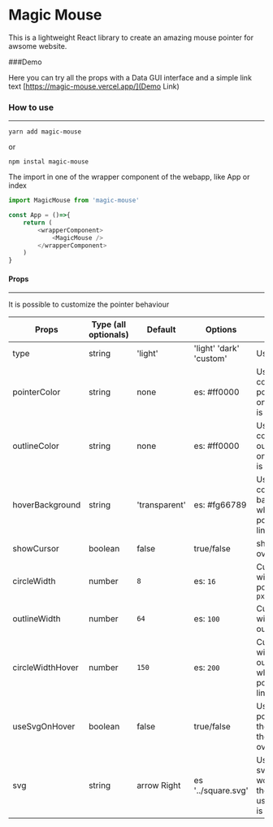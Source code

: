 # Magic Mouse

This is a lightweight React library to create an amazing mouse pointer for awsome website.

###Demo

Here you can try all the props with a Data GUI interface and a simple link text
[https://magic-mouse.vercel.app/](Demo Link)

### How to use
---


```node
yarn add magic-mouse
```
or 
```node
npm instal magic-mouse
```

The import in one of the wrapper component of the webapp, like App or index

```js
import MagicMouse from 'magic-mouse'

const App = ()=>{
	return (
		<wrapperComponent>
			<MagicMouse />
		</wrapperComponent>
	)
}
```

#### Props
---

It is possible to customize the pointer behaviour


| Props  | Type (all optionals) | Default | Options | Description |
| ------ | ---- | ------- | ------- | ----------- |
| type | string | 'light' | 'light' 'dark' 'custom' | Use
| pointerColor | string | none | es: #ff0000 | Use a custom color for the pointer. It works only if the type is custom |
| outlineColor | string | none | es: #ff0000 | Use a custom color for the outline. It works only if the type is custom |
| hoverBackground | string | 'transparent' | es: #fg66789 | Use a custom color for the background when the pointer is over a link |
| showCursor | boolean | false | true/false | show the cursor over the pointer | 
| circleWidth | number | `8` | es: `16` | Customize the width of the pointer circle in `px` |
| outlineWidth | number | `64` | es: `100` | Customize the width of the outline in `px` |
| circleWidthHover | number | `150` | es: `200` | Customize the width of the outline in `px` when the pointer is over a link |
| useSvgOnHover | boolean | false | true/false | Use a svg pointer instead the circle when the pointer is over a link |
| svg | string | arrow Right | es '../square.svg' | Use a custom svg pointer. It works only the the useSvgOnHover is true |

